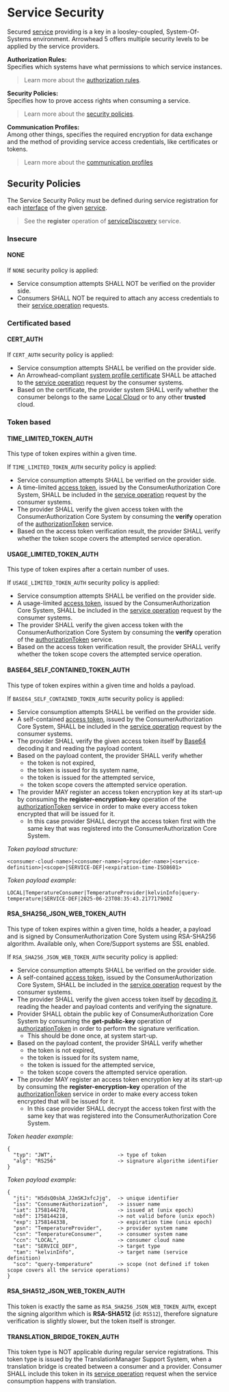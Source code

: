 # Service Security

Secured [service](./definitions.md#microservice-or-service) providing is a key in a loosley-coupled, System-Of-Systems environment. Arrowhead 5 offers multiple security levels to be applied by the service providers.

**Authorization Rules:**<br />
Specifies which systems have what permissions to which service instances.
> Learn more about the [authorization rules](../core_systems/authorization.md).

**Security Policies:**<br />
Specifies how to prove access rights when consuming a service.
> Learn more about the [security policies](#security-policies).

**Communication Profiles:**<br />
Among other things, specifies the required encryption for data exchange and the method of providing service access credentials, like certificates or tokens.
> Learn more about the [communication profiles](../api/communication-profiles/communication-profiles-overview.md)

## Security Policies

The Service Security Policy must be defined during service registration for each [interface](./definitions.md#service-interface) of the given [service](./definitions.md#microservice-or-service).

> See the **register** operation of [serviceDiscovery](../core_systems/service_registry.md#servicediscovery) service.

### Insecure

#### NONE

If `NONE` security policy is applied:

- Service consumption attempts SHALL NOT be verified on the provider side.
- Consumers SHALL NOT be required to attach any access credentials to their [service operation](./definitions.md#service-operation) requests.

### Certificated based

#### CERT_AUTH

If `CERT_AUTH` security policy is applied:

- Service consumption attempts SHALL be verified on the provider side.
- An Arrowhead-compliant [system profile certificate](./certificate-profiles.md#system-profile) SHALL be attached to the [service operation](./definitions.md#service-operation) request by the consumer systems.
- Based on the certificate, the provider system SHALL verify whether the consumer belongs to the same [Local Cloud](./definitions.md#local-cloud) or to any other **trusted** cloud.

### Token based

#### TIME_LIMITED_TOKEN_AUTH

This type of token expires within a given time.

If `TIME_LIMITED_TOKEN_AUTH` security policy is applied:

- Service consumption attempts SHALL be verified on the provider side.
- A time-limited [access token](./definitions.md#access-token), issued by the ConsumerAuthorization Core System, SHALL be included in the [service operation](./definitions.md#service-operation) request by the consumer systems.
- The provider SHALL verify the given access token with the ConsumerAuthorization Core System by consuming the **verify** operation of the [authorizationToken](../core_systems/authorization.md#authorizationtoken) service.
- Based on the access token verification result, the provider SHALL verify whether the token scope covers the attempted service operation. 

#### USAGE_LIMITED_TOKEN_AUTH

This type of token expires after a certain number of uses.

If `USAGE_LIMITED_TOKEN_AUTH` security policy is applied:

- Service consumption attempts SHALL be verified on the provider side.
- A usage-limited [access token](./definitions.md#access-token), issued by the ConsumerAuthorization Core System, SHALL be included in the [service operation](./definitions.md#service-operation) request by the consumer systems.
- The provider SHALL verify the given access token with the ConsumerAuthorization Core System by consuming the **verify** operation of the [authorizationToken](../core_systems/authorization.md#authorizationtoken) service.
- Based on the access token verification result, the provider SHALL verify whether the token scope covers the attempted service operation. 

#### BASE64_SELF_CONTAINED_TOKEN_AUTH

This type of token expires within a given time and holds a payload.

If `BASE64_SELF_CONTAINED_TOKEN_AUTH` security policy is applied:

- Service consumption attempts SHALL be verified on the provider side.
- A self-contained [access token](./definitions.md#access-token), issued by the ConsumerAuthorization Core System, SHALL be included in the [service operation](./definitions.md#service-operation) request by the consumer systems.
- The provider SHALL verify the given access token itself by [Base64](https://en.wikipedia.org/wiki/Base64) decoding it and reading the payload content.
- Based on the payload content, the provider SHALL verify whether
    - the token is not expired,
    - the token is issued for its system name,
    - the token is issued for the attempted service,
    - the token scope covers the attempted service operation.
- The provider MAY register an access token encryption key at its start-up by consuming the **register-encryption-key** operation of the [authorizationToken](../core_systems/authorization.md#authorizationtoken) service in order to make every access token encrypted that will be issued for it.
    - In this case provider SHALL decrypt the access token first with the same key that was registered into the ConsumerAuthorization Core System.

_Token payload structure:_

```
<consumer-cloud-name>|<consumer-name>|<provider-name>|<service-definition>|<scope>|SERVICE-DEF|<expiration-time-ISO8601>
```

_Token payload example:_

```
LOCAL|TemperatureConsumer|TemperatureProvider|kelvinInfo|query-temperature|SERVICE-DEF|2025-06-23T08:35:43.217717900Z
```

#### RSA_SHA256_JSON_WEB_TOKEN_AUTH

This type of token expires within a given time, holds a header, a payload and is signed by ConsumerAuthorization Core System using RSA-SHA256 algorithm. Available only, when Core/Support systems are SSL enabled.

If `RSA_SHA256_JSON_WEB_TOKEN_AUTH` security policy is applied:

- Service consumption attempts SHALL be verified on the provider side.
- A self-contained [access token](./definitions.md#access-token), issued by the ConsumerAuthorization Core System, SHALL be included in the [service operation](./definitions.md#service-operation) request by the consumer systems.
- The provider SHALL verify the given access token itself by [decoding it](https://www.jwt.io/introduction#difference-decoding-encoding-jwt), reading the header and payload contents and verifying the signature.
- Provider SHALL obtain the public key of ConsumerAuthorization Core System by consuming the **get-public-key** operation of [authorizationToken](../core_systems/authorization.md#authorizationtoken) in order to perform the signature verification.
    - This should be done once, at system start-up.
- Based on the payload content, the provider SHALL verify whether
    - the token is not expired,
    - the token is issued for its system name,
    - the token is issued for the attempted service,
    - the token scope covers the attempted service operation.
- The provider MAY register an access token encryption key at its start-up by consuming the **register-encryption-key** operation of the [authorizationToken](../core_systems/authorization.md#authorizationtoken) service in order to make every access token encrypted that will be issued for it.
    - In this case provider SHALL decrypt the access token first with the same key that was registered into the ConsumerAuthorization Core System.

_Token header example:_

```
{
  "typ": "JWT",                     -> type of token
  "alg": "RS256"                    -> signature algorithm identifier
}
```

_Token payload example:_

```
{
  "jti": "H5dsQ0sbA_JJmSKJxfcJjg",  -> unique identifier
  "iss": "ConsumerAuthorization",   -> issuer name
  "iat": 1758144278,                -> issued at (unix epoch)
  "nbf": 1758144218,                -> not valid before (unix epoch)
  "exp": 1758144338,                -> expiration time (unix epoch)
  "psn": "TemperatureProvider",     -> provider system name
  "csn": "TemperatureConsumer",     -> consumer system name
  "ccn": "LOCAL",                   -> consumer cloud name
  "tat": "SERVICE_DEF",             -> target type
  "tan": "kelvinInfo",              -> target name (service definition)
  "sco": "query-temperature"        -> scope (not defined if token scope covers all the service operations)
}
```

#### RSA_SHA512_JSON_WEB_TOKEN_AUTH

This token is exactly the same as `RSA_SHA256_JSON_WEB_TOKEN_AUTH`, except the signing algorithm which is **RSA-SHA512** (id: `RS512`), therefore signature verification is slightly slower, but the token itself is stronger.

#### TRANSLATION_BRIDGE_TOKEN_AUTH

This token type is NOT applicable during regular service registrations. This token type is issued by the TranslationManager Support System, when a translation bridge is created between a consumer and a provider. Consumer SHALL include this token in its [service operation](./definitions.md#service-operation) request when the service consumption happens with translation.